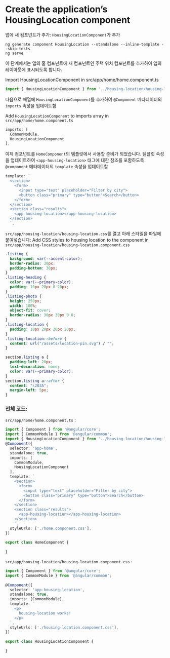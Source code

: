 # Create the application’s HousingLocation component

앱에 새 컴포넌트가 추가:  `HousingLocationComponent`가 추가

```shell
ng generate component HousingLocation --standalone --inline-template --skip-tests
ng serve
```

이 단계에서는 앱의 홈 컴포넌트에 새 컴포넌트인 주택 위치 컴포넌트를 추가하여 앱의 레이아웃에 표시되도록 합니다.

Import HousingLocationComponent in src/app/home/home.component.ts
```ts
import { HousingLocationComponent } from '../housing-location/housing-location.component';
```

다음으로 배열에 `HousingLocationComponent`를 추가하여 `@Component` 메타데이터의 `imports` 속성을 업데이트함

Add `HousingLocationComponent` to imports array in `src/app/home/home.component.ts`
```ts
imports: [
  CommonModule,
  HousingLocationComponent
],
```

이제 컴포넌트를 `HomeComponent`의 템플릿에서 사용할 준비가 되었습니다. 템플릿 속성을 업데이트하여 `<app-housing-location>` 태그에 대한 참조를 포함하도록 `@component` 메타데이터의 `template` 속성을 업데이트함
```ts
template: `
  <section>
    <form>
      <input type="text" placeholder="Filter by city">
      <button class="primary" type="button">Search</button>
    </form>
  </section>
  <section class="results">
    <app-housing-location></app-housing-location>
  </section>
  `,
```


`src/app/housing-location/housing-location.css`를 열고 아래 스타일을 파일에 붙여넣습니다:
Add CSS styles to housing location to the component in `src/app/housing-location/housing-location.component.css`
```css
.listing {
  background: var(--accent-color);
  border-radius: 30px;
  padding-bottom: 30px;
}
.listing-heading {
  color: var(--primary-color);
  padding: 10px 20px 0 20px;
}
.listing-photo {
  height: 250px;
  width: 100%;
  object-fit: cover;
  border-radius: 30px 30px 0 0;
}
.listing-location {
  padding: 10px 20px 20px 20px;
}
.listing-location::before {
  content: url("/assets/location-pin.svg") / "";
}

section.listing a {
  padding-left: 20px;
  text-decoration: none;
  color: var(--primary-color);
}
section.listing a::after {
  content: "\203A";
  margin-left: 5px;
}
```


### 전체 코드:

`src/app/home/home.component.ts` :
```ts
import { Component } from '@angular/core';
import { CommonModule } from '@angular/common';
import { HousingLocationComponent } from '../housing-location/housing-location.component';
@Component({
  selector: 'app-home',
  standalone: true,
  imports: [
    CommonModule,
    HousingLocationComponent
  ],
  template: `
    <section>
      <form>
        <input type="text" placeholder="Filter by city">
        <button class="primary" type="button">Search</button>
      </form>
    </section>
    <section class="results">
      <app-housing-location></app-housing-location>
    </section>
    `,
  styleUrls: ['./home.component.css'],
})
  
export class HomeComponent {
  
}
```

`src/app/housing-location/housing-location.component.css` : 

```ts
import { Component } from '@angular/core';
import { CommonModule } from '@angular/common';
  
@Component({
  selector: 'app-housing-location',
  standalone: true,
  imports: [CommonModule],
  template: `
    <p>
      housing-location works!
    </p>
  `,
  styleUrls: ['./housing-location.component.css'],
})
  
export class HousingLocationComponent {
  
}
```